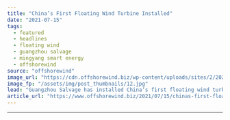 ```yaml
---
title: "China’s First Floating Wind Turbine Installed"
date: "2021-07-15"
tags: 
  - featured
  - headlines
  - floating wind
  - guangzhou salvage
  - mingyang smart energy
  - offshorewind
source: "offshorewind"
image_url: "https://cdn.offshorewind.biz/wp-content/uploads/sites/2/2021/07/15135004/Guangzhou-Salvage_MingYang-Smart-Energy-floating-wind-turbine.jpg"
image_fp: "/assets/img/post_thumbnails/12.jpg"
lead: "Guangzhou Salvage has installed China’s first floating wind turbine off the coast of Yangjiang"
article_url: "https://www.offshorewind.biz/2021/07/15/chinas-first-floating-wind-turbine-installed/"
---
```


---
